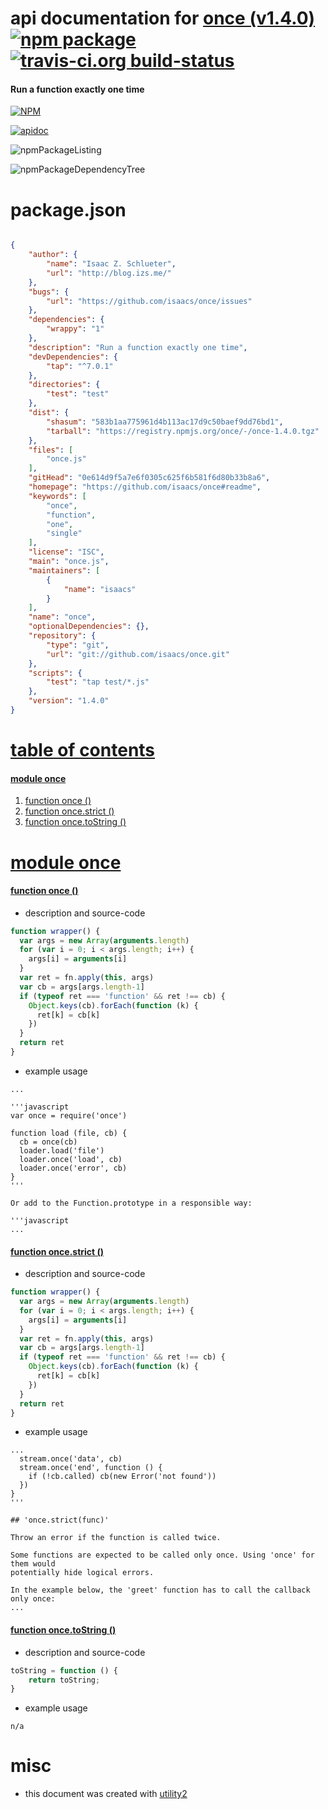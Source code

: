 # api documentation for  [once (v1.4.0)](https://github.com/isaacs/once#readme)  [![npm package](https://img.shields.io/npm/v/npmdoc-once.svg?style=flat-square)](https://www.npmjs.org/package/npmdoc-once) [![travis-ci.org build-status](https://api.travis-ci.org/npmdoc/node-npmdoc-once.svg)](https://travis-ci.org/npmdoc/node-npmdoc-once)
#### Run a function exactly one time

[![NPM](https://nodei.co/npm/once.png?downloads=true&downloadRank=true&stars=true)](https://www.npmjs.com/package/once)

[![apidoc](https://npmdoc.github.io/node-npmdoc-once/build/screenCapture.buildCi.browser.%252Ftmp%252Fbuild%252Fapidoc.html.png)](https://npmdoc.github.io/node-npmdoc-once/build/apidoc.html)

![npmPackageListing](https://npmdoc.github.io/node-npmdoc-once/build/screenCapture.npmPackageListing.svg)

![npmPackageDependencyTree](https://npmdoc.github.io/node-npmdoc-once/build/screenCapture.npmPackageDependencyTree.svg)



# package.json

```json

{
    "author": {
        "name": "Isaac Z. Schlueter",
        "url": "http://blog.izs.me/"
    },
    "bugs": {
        "url": "https://github.com/isaacs/once/issues"
    },
    "dependencies": {
        "wrappy": "1"
    },
    "description": "Run a function exactly one time",
    "devDependencies": {
        "tap": "^7.0.1"
    },
    "directories": {
        "test": "test"
    },
    "dist": {
        "shasum": "583b1aa775961d4b113ac17d9c50baef9dd76bd1",
        "tarball": "https://registry.npmjs.org/once/-/once-1.4.0.tgz"
    },
    "files": [
        "once.js"
    ],
    "gitHead": "0e614d9f5a7e6f0305c625f6b581f6d80b33b8a6",
    "homepage": "https://github.com/isaacs/once#readme",
    "keywords": [
        "once",
        "function",
        "one",
        "single"
    ],
    "license": "ISC",
    "main": "once.js",
    "maintainers": [
        {
            "name": "isaacs"
        }
    ],
    "name": "once",
    "optionalDependencies": {},
    "repository": {
        "type": "git",
        "url": "git://github.com/isaacs/once.git"
    },
    "scripts": {
        "test": "tap test/*.js"
    },
    "version": "1.4.0"
}
```



# <a name="apidoc.tableOfContents"></a>[table of contents](#apidoc.tableOfContents)

#### [module once](#apidoc.module.once)
1.  [function <span class="apidocSignatureSpan"></span>once ()](#apidoc.element.once.once)
1.  [function <span class="apidocSignatureSpan">once.</span>strict ()](#apidoc.element.once.strict)
1.  [function <span class="apidocSignatureSpan">once.</span>toString ()](#apidoc.element.once.toString)



# <a name="apidoc.module.once"></a>[module once](#apidoc.module.once)

#### <a name="apidoc.element.once.once"></a>[function <span class="apidocSignatureSpan"></span>once ()](#apidoc.element.once.once)
- description and source-code
```javascript
function wrapper() {
  var args = new Array(arguments.length)
  for (var i = 0; i < args.length; i++) {
    args[i] = arguments[i]
  }
  var ret = fn.apply(this, args)
  var cb = args[args.length-1]
  if (typeof ret === 'function' && ret !== cb) {
    Object.keys(cb).forEach(function (k) {
      ret[k] = cb[k]
    })
  }
  return ret
}
```
- example usage
```shell
...

'''javascript
var once = require('once')

function load (file, cb) {
  cb = once(cb)
  loader.load('file')
  loader.once('load', cb)
  loader.once('error', cb)
}
'''

Or add to the Function.prototype in a responsible way:

'''javascript
...
```

#### <a name="apidoc.element.once.strict"></a>[function <span class="apidocSignatureSpan">once.</span>strict ()](#apidoc.element.once.strict)
- description and source-code
```javascript
function wrapper() {
  var args = new Array(arguments.length)
  for (var i = 0; i < args.length; i++) {
    args[i] = arguments[i]
  }
  var ret = fn.apply(this, args)
  var cb = args[args.length-1]
  if (typeof ret === 'function' && ret !== cb) {
    Object.keys(cb).forEach(function (k) {
      ret[k] = cb[k]
    })
  }
  return ret
}
```
- example usage
```shell
...
  stream.once('data', cb)
  stream.once('end', function () {
    if (!cb.called) cb(new Error('not found'))
  })
}
'''

## 'once.strict(func)'

Throw an error if the function is called twice.

Some functions are expected to be called only once. Using 'once' for them would
potentially hide logical errors.

In the example below, the 'greet' function has to call the callback only once:
...
```

#### <a name="apidoc.element.once.toString"></a>[function <span class="apidocSignatureSpan">once.</span>toString ()](#apidoc.element.once.toString)
- description and source-code
```javascript
toString = function () {
    return toString;
}
```
- example usage
```shell
n/a
```



# misc
- this document was created with [utility2](https://github.com/kaizhu256/node-utility2)
